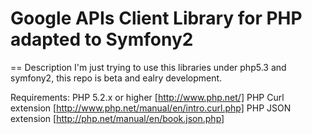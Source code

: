 Google APIs Client Library for PHP adapted to Symfony2
=====================================

== Description
I'm just trying to use this libraries under php5.3 and symfony2, this repo is beta and ealry development.

Requirements:
  PHP 5.2.x or higher [http://www.php.net/]
  PHP Curl extension [http://www.php.net/manual/en/intro.curl.php]
  PHP JSON extension [http://php.net/manual/en/book.json.php]
